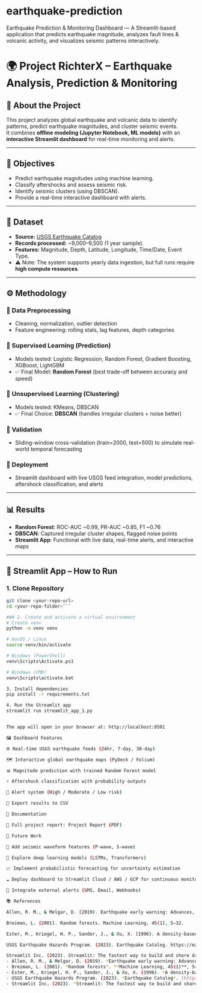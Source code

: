 # earthquake-prediction
Earthquake Prediction &amp; Monitoring Dashboard — A Streamlit-based application that predicts earthquake magnitude, analyzes fault lines &amp; volcanic activity, and visualizes seismic patterns interactively.

# 🌍 Project RichterX – Earthquake Analysis, Prediction & Monitoring

## 📖 About the Project
This project analyzes global earthquake and volcanic data to identify patterns, predict earthquake magnitudes, and cluster seismic events.  
It combines **offline modeling (Jupyter Notebook, ML models)** with an **interactive Streamlit dashboard** for real-time monitoring and alerts.  

---

## 🎯 Objectives
- Predict earthquake magnitudes using machine learning.  
- Classify aftershocks and assess seismic risk.  
- Identify seismic clusters (using DBSCAN).  
- Provide a real-time interactive dashboard with alerts.  

---

## 📂 Dataset
- **Source:** [USGS Earthquake Catalog](https://earthquake.usgs.gov/earthquakes/feed/)  
- **Records processed:** ~9,000–9,500 (1 year sample).  
- **Features:** Magnitude, Depth, Latitude, Longitude, Time/Date, Event Type.  
- ⚠️ Note: The system supports yearly data ingestion, but full runs require **high compute resources**.  

---

## ⚙️ Methodology
### 🔹 Data Preprocessing
- Cleaning, normalization, outlier detection  
- Feature engineering: rolling stats, lag features, depth categories  

### 🔹 Supervised Learning (Prediction)
- Models tested: Logistic Regression, Random Forest, Gradient Boosting, XGBoost, LightGBM  
- ✅ Final Model: **Random Forest** (best trade-off between accuracy and speed)  

### 🔹 Unsupervised Learning (Clustering)
- Models tested: KMeans, DBSCAN  
- ✅ Final Choice: **DBSCAN** (handles irregular clusters + noise better)  

### 🔹 Validation
- Sliding-window cross-validation (train=2000, test=500) to simulate real-world temporal forecasting  

### 🔹 Deployment
- Streamlit dashboard with live USGS feed integration, model predictions, aftershock classification, and alerts  

---

## 📊 Results
- **Random Forest**: ROC-AUC ~0.99, PR-AUC ~0.85, F1 ~0.76  
- **DBSCAN**: Captured irregular cluster shapes, flagged noise points  
- **Streamlit App**: Functional with live data, real-time alerts, and interactive maps  

---

## 🚀 Streamlit App – How to Run
### 1. Clone Repository
```bash
git clone <your-repo-url>
cd <your-repo-folder>```

### 2. Create and activate a virtual environment
# Create venv
python -m venv venv

# macOS / Linux
source venv/bin/activate

# Windows (PowerShell)
venv\Scripts\Activate.ps1

# Windows (CMD)
venv\Scripts\activate.bat

3. Install dependencies
pip install -r requirements.txt

4. Run the Streamlit app
streamlit run streamlit_app_1.py


The app will open in your browser at: http://localhost:8501

🖼 Dashboard Features

🌐 Real-time USGS earthquake feeds (24hr, 7-day, 30-day)

🗺 Interactive global earthquake maps (PyDeck / Folium)

📊 Magnitude prediction with trained Random Forest model

⚡ Aftershock classification with probability outputs

🚨 Alert system (High / Moderate / Low risk)

📑 Export results to CSV

📘 Documentation

📄 Full project report: Project Report (PDF)

🔮 Future Work

📡 Add seismic waveform features (P-wave, S-wave)

🤖 Explore deep learning models (LSTMs, Transformers)

📈 Implement probabilistic forecasting for uncertainty estimation

☁️ Deploy dashboard to Streamlit Cloud / AWS / GCP for continuous monitoring

📲 Integrate external alerts (SMS, Email, Webhooks)

📚 References

Allen, R. M., & Melgar, D. (2019). Earthquake early warning: Advances, scientific challenges, and societal needs. Annual Review of Earth and Planetary Sciences, 47, 361–388.

Breiman, L. (2001). Random forests. Machine Learning, 45(1), 5–32.

Ester, M., Kriegel, H. P., Sander, J., & Xu, X. (1996). A density-based algorithm for discovering clusters in large spatial databases with noise. KDD.

USGS Earthquake Hazards Program. (2023). Earthquake Catalog. https://earthquake.usgs.gov/

Streamlit Inc. (2023). Streamlit: The fastest way to build and share data apps. https://streamlit.io
- Allen, R. M., & Melgar, D. (2019). *Earthquake early warning: Advances, scientific challenges, and societal needs*. **Annual Review of Earth and Planetary Sciences, 47**, 361–388.  
- Breiman, L. (2001). *Random forests*. **Machine Learning, 45(1)**, 5–32.  
- Ester, M., Kriegel, H. P., Sander, J., & Xu, X. (1996). *A density-based algorithm for discovering clusters in large spatial databases with noise*. **KDD**.  
- USGS Earthquake Hazards Program. (2023). *Earthquake Catalog*. [https://earthquake.usgs.gov/](https://earthquake.usgs.gov/)  
- Streamlit Inc. (2023). *Streamlit: The fastest way to build and share data apps*. [https://streamlit.io](h
